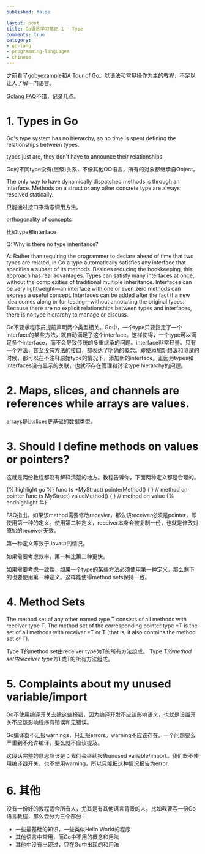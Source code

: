 ```yaml
---
published: false

layout: post
title: Go语言学习笔记 1 - Type
comments: true
category:
- go-lang
- programming-languages
- chinese
---
```


之前看了[gobyexample](http://gobyexample.com)和[A Tour of Go](http://tour.golangtc.com/)。以语法和常见操作为主的教程，不足以让人了解一门语言。

[Golang FAQ](https://golang.org/doc/faq)不错，记录几点。

# 1. Types in Go

Go's type system has no hierarchy, so no time is spent defining the relationships between types.

types just are, they don't have to announce their relationships.

Go的不同type没有(层级)关系，不像其他OO语言，所有的对象都继承自Object。


The only way to have dynamically dispatched methods is through an interface. Methods on a struct or any other concrete type are always resolved statically.

只能通过接口来动态调用方法。


orthogonality of concepts

比如type和interface


Q: Why is there no type inheritance?

A: Rather than requiring the programmer to declare ahead of time that two types are related, in Go a type automatically satisfies any interface that specifies a subset of its methods. Besides reducing the bookkeeping, this approach has real advantages. Types can satisfy many interfaces at once, without the complexities of traditional multiple inheritance. Interfaces can be very lightweight—an interface with one or even zero methods can express a useful concept. Interfaces can be added after the fact if a new idea comes along or for testing—without annotating the original types. Because there are no explicit relationships between types and interfaces, there is no type hierarchy to manage or discuss.

Go不要求程序员提前声明两个类型相关。Go中，一个type只要指定了一个interface的某些方法，就自动满足了这个interface。这样使得，一个type可以满足多个interface，而不会导致传统的多重继承的问题。interface非常轻量。只有一个方法，甚至没有方法的接口，都表达了明确的概念。即使添加新想法和测试的时候，都可以在不注释原始type的情况下，添加新的interface。正因为types和interfaces没有显示的关联，也就不存在管理和讨论type hierarchy的问题。

# 2. Maps, slices, and channels are references while arrays are values.

arrays是比slices更基础的数据类型。

# 3. Should I define methods on values or pointers?

这就是两份教程都没有解释清楚的地方。教程告诉你，下面两种定义都是合理的。

{% highlight go %}
func (s *MyStruct) pointerMethod() { } // method on pointer
func (s MyStruct)  valueMethod()   { } // method on value
{% endhighlight %}

FAQ指出，如果该method需要修改recevier，那么该receiver必须是pointer，即使用第一种的定义。使用第二种定义，receiver本身会被复制一份，也就是修改对原始的receiver无效。

第一种定义等效于Java中的情况。

如果需要考虑效率，第一种比第二种更快。

如果需要考虑一致性，如果一个type的某些方法必须使用第一种定义，那么剩下的也要使用第一种定义。这样能使得method sets保持一致。

# 4. Method Sets

The method set of any other named type T consists of all methods with receiver type T. The method set of the corresponding pointer type *T is the set of all methods with receiver *T or T (that is, it also contains the method set of T).

Type T的method set由receiver type为T的所有方法组成。
Type *T的method set由receiver type为*T或T的所有方法组成。

# 5. Complaints about my unused variable/import

Go不使用编译开关去除这些报错，因为编译开发不应该影响语义，也就是设置开关不应该影响程序有错误和无错误。

Go编译器不汇报warnings，只汇报errors。warning不应该存在。一个问题要么严重到不允许编译，要么就不应该提及。

这段话完整的意思应该是：我们会继续报告unused variable/import。我们既不使用编译器开关，也不使用warning，所以只能把这种情况报告为error.

# 6. 其他

没有一份好的教程适合所有人，尤其是有其他语言背景的人。比如我要写一份Go语言教程，那么会分为三个部分：

- 一些最基础的知识，一些类似Hello World的程序
- 其他语言中常用，而Go中不用的概念和用法
- 其他中没有出现过，只在Go中出现的和用法